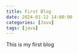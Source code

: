 ```yaml
---
title: First Blog
date: 2024-01-12 14:00:00
categories: [Java]
tags: [java]
---
```

This is my first blog